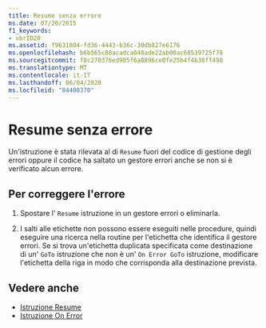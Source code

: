 ```yaml
---
title: Resume senza errore
ms.date: 07/20/2015
f1_keywords:
- vbrID20
ms.assetid: f9631804-fd36-4443-b36c-30db827e6176
ms.openlocfilehash: b6b565c88acadca048ade22ab00ac68539725f78
ms.sourcegitcommit: f8c270376ed905f6a8896ce0fe25b4f4b38ff498
ms.translationtype: MT
ms.contentlocale: it-IT
ms.lasthandoff: 06/04/2020
ms.locfileid: "84400370"
---
```

# <a name="resume-without-error"></a>Resume senza errore
Un'istruzione è stata rilevata al di `Resume` fuori del codice di gestione degli errori oppure il codice ha saltato un gestore errori anche se non si è verificato alcun errore.  
  
## <a name="to-correct-this-error"></a>Per correggere l'errore  
  
1. Spostare l' `Resume` istruzione in un gestore errori o eliminarla.  
  
2. I salti alle etichette non possono essere eseguiti nelle procedure, quindi eseguire una ricerca nella routine per l'etichetta che identifica il gestore errori. Se si trova un'etichetta duplicata specificata come destinazione di un' `GoTo` istruzione che non è un' `On Error GoTo` istruzione, modificare l'etichetta della riga in modo che corrisponda alla destinazione prevista.  
  
## <a name="see-also"></a>Vedere anche

- [Istruzione Resume](../statements/resume-statement.md)
- [Istruzione On Error](../statements/on-error-statement.md)
